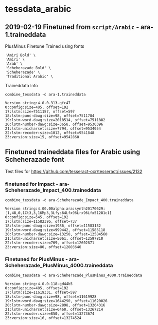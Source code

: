 # tessdata_arabic

## 2019-02-19 Finetuned from `script/Arabic` - ara-1.traineddata

PlusMinus Finetune Trained using fonts 
```
'Amiri Bold' \
'Amiri' \
'Arab' \
'Scheherazade Bold' \
'Scheherazade' \
'Traditional Arabic' \
```

Traineddata Info
```
combine_tessdata -d ara-1.traineddata

Version string:4.0.0-313-gfc47
0:config:size=405, offset=192
17:lstm:size=7511187, offset=597
18:lstm-punc-dawg:size=98, offset=7511784
19:lstm-word-dawg:size=2018514, offset=7511882
20:lstm-number-dawg:size=3658, offset=9530396
21:lstm-unicharset:size=7794, offset=9534054
22:lstm-recoder:size=1012, offset=9541848
23:version:size=15, offset=9542860
```

## Finetuned traineddata files for Arabic using Scheherazade font

Test files for https://github.com/tesseract-ocr/tesseract/issues/2132

### finetuned for Impact - ara-Scheherazade_Impact_400.traineddata

```
combine_tessdata -d ara-Scheherazade_Impact_400.traineddata

Version string:4.00.00alpha:ara:synth20170629:[1,48,0,1Ct3,3,16Mp3,3Lfys64Lfx96Lrx96Lfx512O1c1]
0:config:size=545, offset=192
17:lstm:size=11582395, offset=737
18:lstm-punc-dawg:size=1986, offset=11583132
19:lstm-word-dawg:size=999442, offset=11585118
20:lstm-number-dawg:size=13250, offset=12584560
21:lstm-unicharset:size=5061, offset=12597810
22:lstm-recoder:size=769, offset=12602871
23:version:size=80, offset=12603640
```

### Finetuned for PlusMinus - ara-Scheherazade_PlusMinus_4000.traineddata

```
combine_tessdata -d ara-Scheherazade_PlusMinus_4000.traineddata

Version string:4.0.0-118-gd44b5
0:config:size=405, offset=192
17:lstm:size=11619331, offset=597
18:lstm-punc-dawg:size=98, offset=11619928
19:lstm-word-dawg:size=1644290, offset=11620026
20:lstm-number-dawg:size=2898, offset=13264316
21:lstm-unicharset:size=6460, offset=13267214
22:lstm-recoder:size=850, offset=13273674
23:version:size=16, offset=13274524

```
